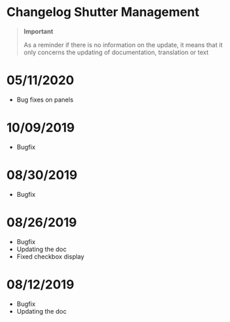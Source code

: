 # Changelog Shutter Management

>**Important**
>
>As a reminder if there is no information on the update, it means that it only concerns the updating of documentation, translation or text

# 05/11/2020

- Bug fixes on panels

# 10/09/2019

- Bugfix

# 08/30/2019

- Bugfix

# 08/26/2019

- Bugfix
- Updating the doc
- Fixed checkbox display

# 08/12/2019

- Bugfix
- Updating the doc
